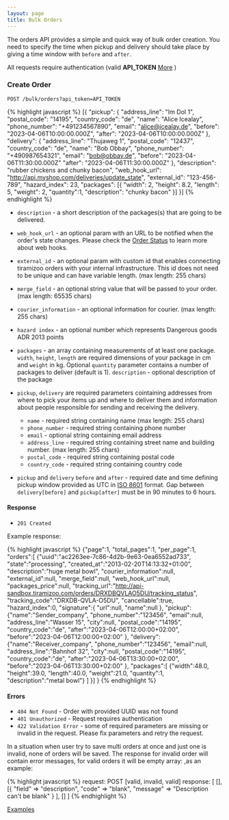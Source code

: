 ```yaml
---
layout: page
title: Bulk Orders
---
```


The orders API provides a simple and quick way of bulk order creation.
You need to specify the time when pickup and delivery should take place by giving a time window with `before`
and `after`.

All requests require authentication (valid **API_TOKEN**  [More](/#api_tokens) )

### Create Order

```
POST /bulk/orders?api_token=API_TOKEN
```
{% highlight javascript %}
[{
  "pickup": {
    "address_line": "Im Dol 1",
    "postal_code": "14195",
    "country_code": "de",
    "name": "Alice Icealay",
    "phone_number": "+491234567890",
    "email": "alice@icealay.de",
    "before": "2023-04-06T10:00:00.000Z",
    "after": "2023-04-06T10:00:00.000Z"
  },
  "delivery": {
    "address_line": "Thujaweg 1",
    "postal_code": "12437",
    "country_code": "de",
    "name": "Bob Obbay",
    "phone_number": "+490987654321",
    "email": "bob@obbay.de",
    "before": "2023-04-06T11:30:00.000Z"
    "after": "2023-04-06T11:30:00.000Z"
  },
  "description": "rubber chickens and chunky bacon",
  "web_hook_url": "http://api.myshop.com/deliveries/update_state",
  "external_id": "123-456-789",
  "hazard_index": 23,
  "packages": [{
    "width": 2,
    "height": 8.2,
    "length": 5,
    "weight": 2,
    "quantity":1, 
    "description": "chunky bacon"
  }]
}]
{% endhighlight %}

* `description` - a short description of the packages(s) that are going to
  be delivered.
* `web_hook_url` - an optional param with an URL to be notified when the
  order's state changes. Please check the [Order Status](/order_status.html)
  to learn more about web hooks.
* `external_id` - an optional param with custom id that enables connecting
  tiramizoo orders with your internal infrastructure. This id does not need
  to be unique and can have variable length. (max length: 255 chars)
* `merge_field` - an optional string value that will be passed to your order. (max length: 65535 chars)
* `courier_information` - an optional information for courier. (max length: 255 chars)
* `hazard index` - an optional number which represents Dangerous goods ADR 2013 points 
* `packages` - an array containing measurements of at least one package.
  `width`, `height`, `length` are required dimensions of your package
  in cm and `weight` in kg. Optional `quantity` parameter contains a
  number of packages to deliver (default is 1).
  `description` - optional description of the package 
* `pickup`, `delivery` are required parameters cointaining addresses
   from where to pick your items up and where to deliver them and information
   about people responsible for sending and receiving the delivery.
  * `name` - required string containing name (max length: 255 chars)
  * `phone_number` - required string containing phone number
  * `email` - optional string containing email address
  * `address_line` - required string containing street name and
    building number. (max length: 255 chars)
  * `postal_code` - required string containing postal code
  * `country_code` - required string containing country code

* `pickup` and `delivery` `before` and  `after` - required date and time defining pickup window provided as UTC in [ISO 8601](http://en.wikipedia.org/wiki/ISO_8601) format. Gap between `delivery[before]` and `pickup[after]` must be in 90 minutes to 6 hours.

#### Response

* `201 Created`

Example response:

{% highlight javascript %}
{"page":1,
"total_pages":1,
"per_page":1,
"orders":[
  {"uuid":"ac2263ee-7c86-4d2b-9e63-0ea6552ad733",
  "state":"processing",
  "created_at":"2013-02-20T14:13:32+01:00",
  "description":"huge metal bowl",
  "courier_information":null,
  "external_id":null,
  "merge_field":null,
  "web_hook_url":null,
  "packages_price":null,
  "tracking_url":"http://api-sandbox.tiramizoo.com/orders/DRXDBQVLAO5DU/tracking_status",
  "tracking_code":"DRXDB-QVLA-O5DU",
  "cancellable":true,
  "hazard_index":0,
  "signature":{
    "url":null,
    "name":null
  },
  "pickup":
    {"name":"Sender_company",
    "phone_number":"123456",
    "email":null,
    "address_line":"Wasser 15",
    "city":null,
    "postal_code":"14195",
    "country_code":"de",
    "after":"2023-04-06T12:00:00+02:00",
    "before":"2023-04-06T12:00:00+02:00"
  },
  "delivery":
    {"name":"Receiver_company",
    "phone_number":"123456",
    "email":null,
    "address_line":"Bahnhof 32",
    "city":null,
    "postal_code":"14195",
    "country_code":"de",
    "after":"2023-04-06T13:30:00+02:00",
    "before":"2023-04-06T13:30:00+02:00"
  },
  "packages":[
    {"width":48.0,
    "height":39.0,
    "length":40.0,
    "weight":21.0,
    "quantity":1,
    "description":"metal bowl"}
  ]
  }]
}
{% endhighlight %}

#### Errors

* `404 Not Found` - Order with provided UUID was not found
* `401 Unauthorized` - Request requires authentication
* `422 Validation Error` - some of required parameters are missing or
  invalid in the request. Please fix parameters and retry the request.

In a situation when user try to save multi orders at once and just one is invalid, none of orders will be saved. 
The response for invalid order will contain error messages, for valid orders it will be empty array:
,as an example: 

{% highlight javascript %}
request: POST [valid, invalid, valid]
response: 
[
  [],
  [{
    "field" => "description",
    "code" => "blank",
    "message" => "Description can't be blank"
    }
  ],
  []
]
{% endhighlight %}



[Examples](/sandbox.html#bulk_orders)
